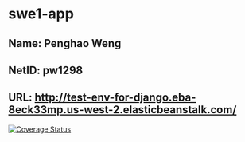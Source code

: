 # swe1-app
## Name: Penghao Weng
## NetID: pw1298 
## URL: http://test-env-for-django.eba-8eck33mp.us-west-2.elasticbeanstalk.com/

[![Coverage Status](https://coveralls.io/repos/github/Hao-191/swe1-app/badge.svg)](https://coveralls.io/github/Hao-191/swe1-app)
